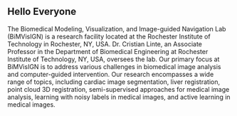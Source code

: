 ## Hello Everyone ##

The Biomedical Modeling, Visualization, and Image-guided Navigation Lab (BiMVisIGN) is a research facility located at the Rochester Institute of Technology in Rochester, NY, USA. Dr. Cristian Linte, an Associate Professor in the Department of Biomedical Engineering at Rochester Institute of Technology, NY, USA, oversees the lab. Our primary focus at BiMVisIGN is to address various challenges in biomedical image analysis and computer-guided intervention. Our research encompasses a wide range of topics, including cardiac image segmentation, liver registration, point cloud 3D registration, semi-supervised approaches for medical image analysis, learning with noisy labels in medical images, and active learning in medical images.





